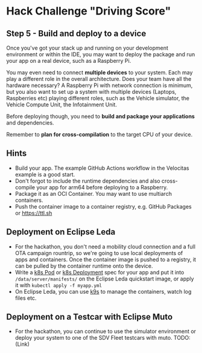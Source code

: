 # Hack Challenge "Driving Score"
## Step 5 - Build and deploy to a device

 Once you've got your stack up and running on your development environment or within the IDE, you may want to deploy the package and run your app on a real device, such as a Raspberry Pi.
 
 You may even need to connect **multiple devices** to your system. Each may play a different role in the overall architecture. Does your team have all the hardware necessary? A Raspberry Pi with network connection is minimum, but you also want to set up a system with multiple devices (Laptops, Raspberries etc) playing different roles, such as the Vehicle simulator, the Vehicle Compute Unit, the Infotainment Unit.
 
 Before deploying though, you need to **build and package your applications** and dependencies.
 
 Remember to **plan for cross-compilation** to the target CPU of your device.

## Hints

- Build your app. The example GitHub Actions workflow in the Velocitas example is a good start.
- Don't forgot to include the runtime dependencies and also cross-compile your app for arm64 before deploying to a Raspberry.
- Package it as an OCI Container. You may want to use multiarch containers.
- Push the container image to a container registry, e.g. GitHub Packages or https://ttl.sh

## Deployment on Eclipse Leda
- For the hackathon, you don't need a mobility cloud connection and a full OTA campaign rountrip, so we're going to use local deployments of apps and containers. Once the container image is pushed to a registry, it can be pulled by the container runtime onto the device.
- Write a [k8s Pod](https://kubernetes.io/docs/concepts/workloads/pods/) or [k8s Deployment](https://kubernetes.io/docs/concepts/workloads/controllers/deployment/) spec for your app and put it into `/data/server/manifests/` on the Eclipse Leda quickstart image, or apply it with `kubectl apply -f myapp.yml`
- On Eclipse Leda, you can use [k9s](https://k9scli.io/) to manage the containers, watch log files etc.


## Deployment on a Testcar with Eclipse Muto
- For the hackathon, you can continue to use the simulator environment or deploy your system to one of the SDV Fleet testcars with muto. TODO: (Link)

